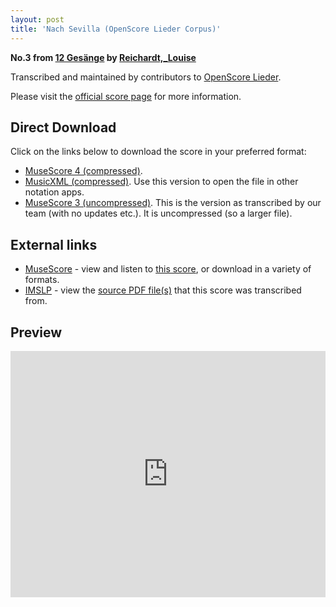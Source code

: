 ```yaml
---
layout: post
title: 'Nach Sevilla (OpenScore Lieder Corpus)'
---
```


__No.3 from [12 Gesänge](https://fourscoreandmore.org/openscore/lieder/Reichardt%2C_Louise/12_Ges%C3%A4nge/) by [Reichardt,_Louise](https://fourscoreandmore.org/openscore/lieder/Reichardt%2C_Louise)__

Transcribed and maintained by contributors to [OpenScore Lieder].

Please visit the [official score page] for more information.

[official score page]: https://musescore.com/openscore-lieder-corpus/scores/5046249
[OpenScore Lieder]: https://musescore.com/openscore-lieder-corpus

## Direct Download

Click on the links below to download the score in your preferred format:
- [MuseScore 4 (compressed)](https://fourscoreandmore.org/openscore/lieder/Reichardt%2C_Louise/12_Ges%C3%A4nge/03_Nach_Sevilla.mscz).
- [MusicXML (compressed)](https://fourscoreandmore.org/openscore/lieder/Reichardt%2C_Louise/12_Ges%C3%A4nge/03_Nach_Sevilla.mxl). Use this version to open the file in other notation apps.
- [MuseScore 3 (uncompressed)](https://raw.githubusercontent.com/OpenScore/Lieder/refs/heads/main/scores/Reichardt%2C_Louise/12_Ges%C3%A4nge/03_Nach_Sevilla/lc5046249.mscx). This is the version as transcribed by our team (with no updates etc.). It is uncompressed (so a larger file).

## External links

- [MuseScore] - view and listen to [this score][MuseScore], or download in a variety of formats.
- [IMSLP] - view the [source PDF file(s)][IMSLP] that this score was transcribed from.

[MuseScore]: https://musescore.com/score/5046249
[IMSLP]: https://imslp.org/wiki/Special:ReverseLookup/23388

## Preview

<iframe width="100%" height="394" src="https://musescore.com/openscore-lieder-corpus/scores/5046249/embed" frameborder="0" allowfullscreen allow="autoplay; fullscreen"></iframe>
